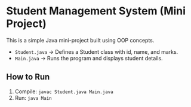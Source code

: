 # Student Management System (Mini Project)

This is a simple Java mini-project built using OOP concepts.  
- `Student.java` → Defines a Student class with id, name, and marks.  
- `Main.java` → Runs the program and displays student details.  

## How to Run
1. Compile: `javac Student.java Main.java`
2. Run: `java Main`
